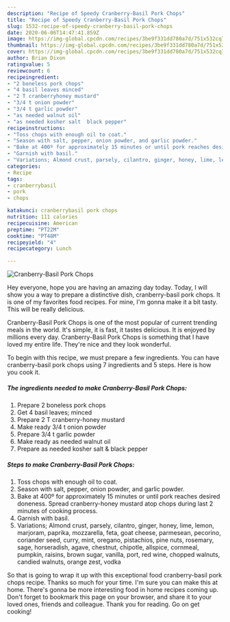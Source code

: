 ```yaml
---
description: "Recipe of Speedy Cranberry-Basil Pork Chops"
title: "Recipe of Speedy Cranberry-Basil Pork Chops"
slug: 1532-recipe-of-speedy-cranberry-basil-pork-chops
date: 2020-06-06T14:47:41.859Z
image: https://img-global.cpcdn.com/recipes/3be9f331dd780a7d/751x532cq70/cranberry-basil-pork-chops-recipe-main-photo.jpg
thumbnail: https://img-global.cpcdn.com/recipes/3be9f331dd780a7d/751x532cq70/cranberry-basil-pork-chops-recipe-main-photo.jpg
cover: https://img-global.cpcdn.com/recipes/3be9f331dd780a7d/751x532cq70/cranberry-basil-pork-chops-recipe-main-photo.jpg
author: Brian Dixon
ratingvalue: 5
reviewcount: 6
recipeingredient:
- "2 boneless pork chops"
- "4 basil leaves minced"
- "2 T cranberryhoney mustard"
- "3/4 t onion powder"
- "3/4 t garlic powder"
- "as needed walnut oil"
- "as needed kosher salt  black pepper"
recipeinstructions:
- "Toss chops with enough oil to coat."
- "Season with salt, pepper, onion powder, and garlic powder."
- "Bake at 400º for approximately 15 minutes or until pork reaches desired doneness. Spread cranberry-honey mustard atop chops during last 2 minutes of cooking process."
- "Garnish with basil."
- "Variations; Almond crust, parsely, cilantro, ginger, honey, lime, lemon, marjoram, paprika, mozzarella, feta, goat cheese, parmesean, pecorino, coriander seed, curry, mint, oregano, pistachios, pine nuts, rosemary, sage, horseradish, agave, chestnut, chipotle, allspice, cornmeal, pumpkin, raisins, brown sugar, vanilla, port, red wine, chopped walnuts, candied walnuts, orange zest, vodka"
categories:
- Recipe
tags:
- cranberrybasil
- pork
- chops

katakunci: cranberrybasil pork chops 
nutrition: 111 calories
recipecuisine: American
preptime: "PT22M"
cooktime: "PT48M"
recipeyield: "4"
recipecategory: Lunch

---
```



![Cranberry-Basil Pork Chops](https://img-global.cpcdn.com/recipes/3be9f331dd780a7d/751x532cq70/cranberry-basil-pork-chops-recipe-main-photo.jpg)

Hey everyone, hope you are having an amazing day today. Today, I will show you a way to prepare a distinctive dish, cranberry-basil pork chops. It is one of my favorites food recipes. For mine, I'm gonna make it a bit tasty. This will be really delicious.



Cranberry-Basil Pork Chops is one of the most popular of current trending meals in the world. It's simple, it is fast, it tastes delicious. It is enjoyed by millions every day. Cranberry-Basil Pork Chops is something that I have loved my entire life. They're nice and they look wonderful.


To begin with this recipe, we must prepare a few ingredients. You can have cranberry-basil pork chops using 7 ingredients and 5 steps. Here is how you cook it.

<!--inarticleads1-->

##### The ingredients needed to make Cranberry-Basil Pork Chops:

1. Prepare 2 boneless pork chops
1. Get 4 basil leaves; minced
1. Prepare 2 T cranberry-honey mustard
1. Make ready 3/4 t onion powder
1. Prepare 3/4 t garlic powder
1. Make ready as needed walnut oil
1. Prepare as needed kosher salt &amp; black pepper




<!--inarticleads2-->

##### Steps to make Cranberry-Basil Pork Chops:

1. Toss chops with enough oil to coat.
1. Season with salt, pepper, onion powder, and garlic powder.
1. Bake at 400º for approximately 15 minutes or until pork reaches desired doneness. Spread cranberry-honey mustard atop chops during last 2 minutes of cooking process.
1. Garnish with basil.
1. Variations; Almond crust, parsely, cilantro, ginger, honey, lime, lemon, marjoram, paprika, mozzarella, feta, goat cheese, parmesean, pecorino, coriander seed, curry, mint, oregano, pistachios, pine nuts, rosemary, sage, horseradish, agave, chestnut, chipotle, allspice, cornmeal, pumpkin, raisins, brown sugar, vanilla, port, red wine, chopped walnuts, candied walnuts, orange zest, vodka




So that is going to wrap it up with this exceptional food cranberry-basil pork chops recipe. Thanks so much for your time. I'm sure you can make this at home. There's gonna be more interesting food in home recipes coming up. Don't forget to bookmark this page on your browser, and share it to your loved ones, friends and colleague. Thank you for reading. Go on get cooking!
